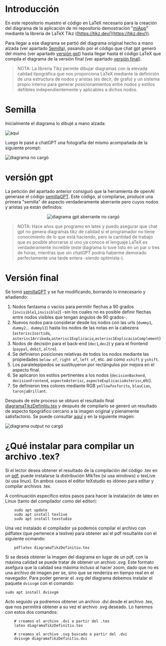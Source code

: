 # Introducción

En este repositorio muestro el código en LaTeX necesario para la creación del diagrama de la aplicación de mi repositorio demostración "[miApp](https://github.com/blackcub3s/miApp)" mediante la librería de LaTeX Tikz ([https://tikz.dev/](https://tikz.dev/)).

Para llegar a ese diagrama se partió del diagrama original hecho a mano alzada (ver apartado [Semilla](#Semilla)), pasando por el código que chat gpt generó del mismo (ver apartado [versión gpt](#versión-gpt)) hasta llegar hasta el código LaTeX que compila el diagrama de la versión final (ver apartado [versión final](#versión-final)).

>NOTA: La librería Tikz permite dibujar diagramas con la elevada calidad tipográfica que nos proporciona LaTeX mediante la definición de una estructura de nodos y aristas (es decir, de grafo) y un sistema propio interno para generar posicionamientos entre nodos y estilos defiibles independientemente y aplicables a dichos nodos.

# Semilla

Inicialmente el diagrama lo dibujé a mano alzada:

![aquí](/img/esquemaApp.jpeg)

Luego le pasé a chatGPT una fotografía del mismo acompañada de la siguiente prompt:

![diagrama no cargó](/img/peticionSemilla.PNG)

# versión gpt

La petición del apartado anterior consiguió que la herramienta de openAI generase el código [semillaGPT](/semillaGPT.tex). Este código, al compilarse, produce una primera "semilla" de aspecto verdaderamente aberrante pero cuyos nodos y aristas ya están definidos:

<div align="center">
  <img src="/img/compilacionSemillaCaptura.PNG" alt="diagrama gpt aberrante no cargó" />
</div>

>NOTA: Hace años que programo en latex y puedo asegurar que chat gpt no genera diagramas tikz de calidad si el programador no tiene conocimiento de lo que está haciendo, pero la cantidad de trabajo que es posible ahorrarse si uno ya conoce el lenguaje LaTeX es verdaderamente increible (este diagrama lo tuve listo en un par o tres de horas, mientras que sin chatGPT podría haberme demorado perfectamente una tarde entera -siendo optimista-).

# Versión final

Se tomó [semillaGPT](/semillaGPT.tex) y se fue modificando, borrando lo innecesario y añadiendo:

1. Nodos fantasma o vacíos para permitir flechas a 90 grados (`invisible1`,`invisible2`) -sin los cuales no es posible definir flechas entre nodos visibles que tengan ángulos de 90 grados-.
2. Nuevos nodos para considerar desde los nodos con las urls (`dummy1`, `dummy2`... `dummy11`) hasta los nodos de las notas en la cabezera (`asterisc1sortida`, `asterisc1Arribada`,`asterisc1Explicacio`,`asterisc1ExplicacioComplement`)
3. Nodos de decisión para el back-end (`dec1`,`dec2`) y para el frontend (`paypal`, `debit`, `altre`).
3. Se definieron posiciones relativas de todos los nodos mediante las propiedades `below of`, `right of`, `left of`, etc. asi como `xshift` y `yshift`.
4. Los paralelepípedos se sustituyeron por rectángulos por mejora en el aspecto final.
5. Se aplicaron los estilos pertinentes a los nodos (`decisionBackend`, `decisionFrontend`, `aspecteAsterisc`, `aspecteExplicacioAsterisc`,etc).
4. Se definieron tres colores mediante RGB `yellowfosforito`, `blauCian`, `taronjaBrillant`.

Después de este proceso se obtuvo el resultado final [diagramaTikzDefinitiu.tex](/diagramaTikzDefinitiu.tex) y después de compilarlo se generó un resultado de aspecto tipográfico cercano a la imagen original y plenamente satisfactorio. Se puede consultar [aquí](/diagramaTikzDefinitiu.pdf) y en la siguiente imagen:

![diagrama output no cargó](/img/diagramaOutput.png)

# ¿Qué instalar para compilar un archivo .tex?

Si el lector desea obtener el resultado de la compilación del código .tex en un [pdf](/diagramaTikzDefinitiu.pdf), puede instalarse la distribución MikTex (si usa windows) o texLive (si usa linux). En ambos casos el editor teXstudio es idóneo para editar y compilar archivos .tex. 

A continuación especifico estos pasos para hacer la instalación de latex en Linux (tanto del compilador como del editor):
```
    sudo apt update
    sudo apt install texlive
    sudo apt install texstudio
```

Una vez instalado el compilador ya podemos compilar el archivo con pdflatex (que pertenece a texlive) para obtener así el pdf resultante con el siguiente ocmando:

```
    pdflatex diagramaTikzDefinitiu.tex
```

Si se desea obtener la imagen del diagrama en lugar de un pdf, con la máxima calidad se puede tratar de obtener un archivo .svg. Este formato asefgura que la calidad sea máxima incluso al hacer zoom, dado que no es una archivo de imagen per se, sino que se renderiza en tiempo real en el navegador. Para poder generar el .svg del diagrama debemos instalar el paquete `dvisvgm` con el comando:

`sudo apt install dvisvgm`

Acto seguido ya podremos obtener un archivo .dvi desde el archivo .tex, que nos permitirá obtener a su vez el archivo .svg deseado. Lo haremos con estos dos comandos:


```
    # creamos el archivo .dvi a partir del .tex
    latex diagramaTikzDefinitiu.tex

    # creamos el archivo .svg buscado a partir del .dvi
    dvisvgm diagramaTikzDefinitiu.dvi   
```


